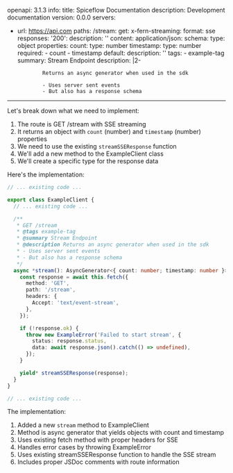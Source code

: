 openapi: 3.1.3
info:
  title: Spiceflow Documentation
  description: Development documentation
  version: 0.0.0
servers:
  - url: https://api.com
paths:
  /stream:
    get:
      x-fern-streaming:
        format: sse
      responses:
        '200':
          description: ''
          content:
            application/json:
              schema:
                type: object
                properties:
                  count:
                    type: number
                  timestamp:
                    type: number
                required:
                  - count
                  - timestamp
        default:
          description: ''
      tags:
        - example-tag
      summary: Stream Endpoint
      description: |2-

                Returns an async generator when used in the sdk

                - Uses server sent events
                - But also has a response schema
                

---
Let's break down what we need to implement:

1. The route is GET /stream with SSE streaming
2. It returns an object with `count` (number) and `timestamp` (number) properties
3. We need to use the existing `streamSSEResponse` function
4. We'll add a new method to the ExampleClient class
5. We'll create a specific type for the response data

Here's the implementation:

```typescript:client.ts
// ... existing code ...

export class ExampleClient {
  // ... existing code ...

  /**
   * GET /stream
   * @tags example-tag
   * @summary Stream Endpoint
   * @description Returns an async generator when used in the sdk
   * - Uses server sent events
   * - But also has a response schema
   */
  async *stream(): AsyncGenerator<{ count: number; timestamp: number }> {
    const response = await this.fetch({
      method: 'GET',
      path: '/stream',
      headers: {
        Accept: 'text/event-stream',
      },
    });

    if (!response.ok) {
      throw new ExampleError('Failed to start stream', {
        status: response.status,
        data: await response.json().catch(() => undefined),
      });
    }

    yield* streamSSEResponse(response);
  }
}

// ... existing code ...
```

The implementation:
1. Added a new `stream` method to ExampleClient
2. Method is async generator that yields objects with count and timestamp
3. Uses existing fetch method with proper headers for SSE
4. Handles error cases by throwing ExampleError
5. Uses existing streamSSEResponse function to handle the SSE stream
6. Includes proper JSDoc comments with route information